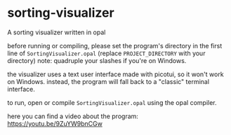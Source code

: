 # sorting-visualizer
 A sorting visualizer written in opal

before running or compiling, please set the program's directory in the first line of `SortingVisualizer.opal` (replace `PROJECT_DIRECTORY` with your directory)
note: quadruple your slashes if you're on Windows.

the visualizer uses a text user interface made with picotui, so it won't work on Windows. instead, the program will fall back to a "classic" terminal interface.

to run, open or compile `SortingVisualizer.opal` using the opal compiler.

here you can find a video about the program: https://youtu.be/9ZuYW9bnCGw
